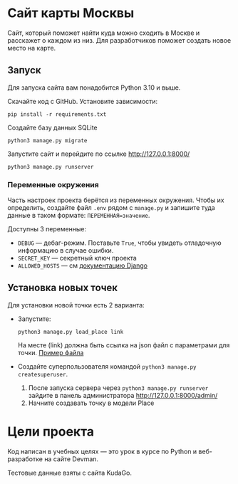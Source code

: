 # Сайт карты Москвы

Сайт, который поможет найти куда можно сходить в Москве и расскажет о каждом из низ.
Для разработчиков поможет создать новое место на карте.


## Запуск

Для запуска сайта вам понадобится Python 3.10 и выше.

Скачайте код с GitHub. Установите зависимости:

```
pip install -r requirements.txt
```

Создайте базу данных SQLite

```
python3 manage.py migrate
```

Запустите сайт и перейдите по ссылке http://127.0.0.1:8000/

```
python3 manage.py runserver
```


### Переменные окружения

Часть настроек проекта берётся из переменных окружения. Чтобы их определить, создайте файл `.env` рядом с `manage.py` и запишите туда данные в таком формате: `ПЕРЕМЕННАЯ=значение`.

Доступны 3 переменные:
- `DEBUG` — дебаг-режим. Поставьте `True`, чтобы увидеть отладочную информацию в случае ошибки.
- `SECRET_KEY` — секретный ключ проекта
- `ALLOWED_HOSTS` — см [документацию Django](https://docs.djangoproject.com/en/3.1/ref/settings/#allowed-hosts)


## Установка новых точек

Для установки новой точки есть 2 варианта:
* Запустите:

  ```
  python3 manage.py load_place link
  ```
  На месте (link) должна быть ссылка на json файл с параметрами для точки.
  [Пример файла](https://raw.githubusercontent.com/devmanorg/where-to-go-places/master/places/%D0%92%D0%BE%D0%B4%D0%BE%D0%BF%D0%B0%D0%B4%20%D0%A0%D0%B0%D0%B4%D1%83%D0%B6%D0%BD%D1%8B%D0%B9.json)


* Создайте суперпользователя командой `python3 manage.py createsuperuser`.
  1. После запуска сервера через `python3 manage.py runserver` зайдите в панель администратора http://127.0.0.1:8000/admin/
  2. Начните создавать точку в модели Place



# Цели проекта
Код написан в учебных целях — это урок в курсе по Python и веб-разработке на сайте Devman.

Тестовые данные взяты с сайта KudaGo.
